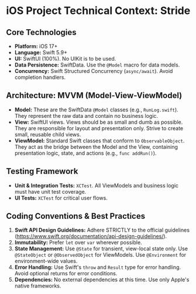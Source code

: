 # iOS Project Technical Context: Stride

## Core Technologies
-   **Platform:** iOS 17+
-   **Language:** Swift 5.9+
-   **UI:** SwiftUI (100%). No UIKit is to be used.
-   **Data Persistence:** SwiftData. Use the `@Model` macro for data models.
-   **Concurrency:** Swift Structured Concurrency (`async/await`). Avoid completion handlers.

## Architecture: MVVM (Model-View-ViewModel)
-   **Model:** These are the SwiftData `@Model` classes (e.g., `RunLog.swift`). They represent the raw data and contain no business logic.
-   **View:** SwiftUI views. Views should be as small and dumb as possible. They are responsible for layout and presentation only. Strive to create small, reusable child views.
-   **ViewModel:** Standard Swift classes that conform to `ObservableObject`. They act as the bridge between the Model and the View, containing presentation logic, state, and actions (e.g., `func addRun()`).

## Testing Framework
-   **Unit & Integration Tests:** `XCTest`. All ViewModels and business logic must have unit test coverage.
-   **UI Tests:** `XCTest` for critical user flows.

## Coding Conventions & Best Practices
1.  **Swift API Design Guidelines:** Adhere STRICTLY to the official guidelines (https://www.swift.org/documentation/api-design-guidelines/).
2.  **Immutability:** Prefer `let` over `var` wherever possible.
3.  **State Management:** Use `@State` for transient, view-local state only. Use `@StateObject` or `@ObservedObject` for ViewModels. Use `@Environment` for environment-wide values.
4.  **Error Handling:** Use Swift's `throw` and `Result` type for error handling. Avoid optional returns for error conditions.
5.  **Dependencies:** No external dependencies at this time. Use only Apple's native frameworks.